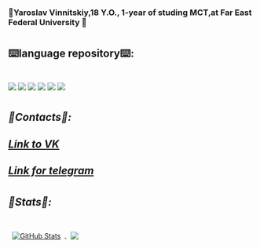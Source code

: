 ### 🌚Yaroslav Vinnitskiy,18 Y.O., 1-year of studing MCT,at Far East Federal University 🌚
#
## ⌨️language repository⌨️:
#
<img src="https://img.shields.io/badge/css3-6600ff?%20-%231572B6.svg?&style=for-the-badge&logo=css3&logoColor=white"/>
<img src="https://img.shields.io/badge/html5-6600ff?%20-%23E34F26.svg?&style=for-the-badge&logo=html5&logoColor=white"/>
<img src="https://img.shields.io/badge/c++-6600ff?%20-%2300599C.svg?&style=for-the-badge&logo=c%2B%2B&ogoColor=white"/>
<img src="https://img.shields.io/badge/dart-6600ff?-%230175C2.svg?&style=for-the-badge&logo=dart&logoColor=white"/>
<img src="https://img.shields.io/badge/c%20-6600ff?-%2300599C.svg?&style=for-the-badge&logo=c&logoColor=white"/>
<img src="https://img.shields.io/badge/python%20-6600ff?-%2314354C.svg?&style=for-the-badge&logo=python&logoColor=white"/>

#
## _👿Contacts👿:_

## [_Link to VK_](https://vk.com/yarvin1560)

## [_Link for telegram_](https://t.me/PuNK1447)
#
## _👀Stats👀:_
#
<a href="https://github.com/braydoncoyer">
  <img align="center" style="margin:0.5rem" src="https://github-readme-stats.vercel.app/api?username=xYarvinx&show_icons=true&line_height=30&count_private=true&title_color=e6e6fa&text_color=e6e6fa&icon_color=8B4513&bg_color=6600ff" alt="GitHub Stats" />
</a>

<a href="https://github.com/braydoncoyer">
  <img align="center" style="margin:0.5rem" src="https://github-readme-stats.vercel.app/api/top-langs/?username=xYarvinx&hide=html,css&title_color=e6e6fa&text_color=e6e6fa&icon_color=6600ff&bg_color=6600ff" />
</a>

# 
